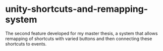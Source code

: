 # unity-shortcuts-and-remapping-system
The second feature developed for my master thesis, a system that allows remapping of shortcuts with varied buttons and then connecting these shortcuts to events.
